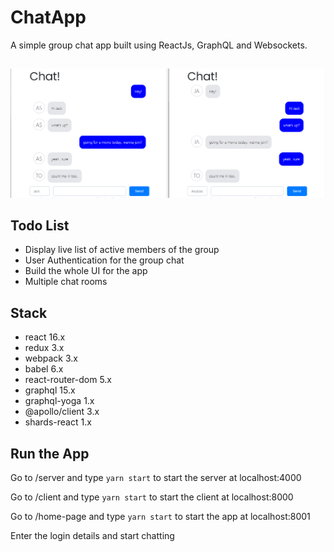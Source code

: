 # ChatApp
A simple group chat app built using ReactJs, GraphQL and Websockets.

##
![ChatApp](https://github.com/asutoss/chatApp/blob/master/images/screen.PNG)

## Todo List
- Display live list of active members of the group
- User Authentication for the group chat
- Build the whole UI for the app
- Multiple chat rooms

## Stack
- react 16.x
- redux 3.x
- webpack 3.x
- babel 6.x
- react-router-dom 5.x
- graphql 15.x
- graphql-yoga 1.x
- @apollo/client 3.x
- shards-react 1.x

## Run the App
Go to /server and type `yarn start` to start the server at localhost:4000

Go to /client and type `yarn start` to start the client at localhost:8000

Go to /home-page and type `yarn start` to start the app at localhost:8001

Enter the login details and start chatting
